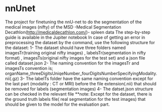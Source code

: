 # nnUnet
The project for finetuning the nnU-net to do the segmentation of the medical images (nifty) of the MSD -Medical Segmentation Decathlon(http://medicaldecathlon.com/)- spleen data
The step-by-step guide is available in the Jupiter notebook
In case of getting an error in preprocessing the dataset by the command, use the following structure for the dataset:
1- The dataset should have three folders named imagesTr(training original nifty images) , labelsTr(segmentation in nifty format) , imagesTs(original nifty images for the test set) and a json file called dataset.json
2- The naming convention for the imagesTr and imagesTs convention is; organName_threeDigitsUniqeNumber_fourDigitsNumberSpecifyingModality.nii(.gz)
3- The labelTs folder have the same naming convention except for the last part (modality : CT or MRI) before the file extension(.nii) that should be removed for labels (segmentation images)
4- The datset.json structure can be checked in the relevant file
**note:  Except for the dataset, there is the ground truth labels file( real segmentation for the test images) that should be given to the model for the evaluation part.
